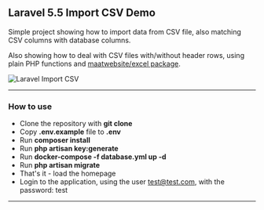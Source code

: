 ## Laravel 5.5 Import CSV Demo

Simple project showing how to import data from CSV file, also matching CSV columns with database columns.

Also showing how to deal with CSV files with/without header rows, using plain PHP functions and [maatwebsite/excel package](https://github.com/Maatwebsite/Laravel-Excel).

![Laravel Import CSV](https://laraveldaily.com/wp-content/uploads/2018/11/import-csv.png)

---

### How to use

- Clone the repository with __git clone__
- Copy __.env.example__ file to __.env__
- Run __composer install__
- Run __php artisan key:generate__
- Run __docker-compose -f database.yml up -d__
- Run __php artisan migrate__
- That's it - load the homepage
- Login to the application, using the user test@test.com, with the password: test
---
